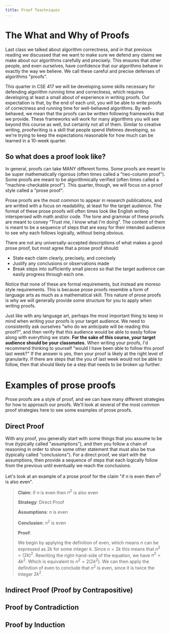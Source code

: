 ```yaml
---
title: Proof Teachniques
...
```


# The What and Why of Proofs

Last class we talked about algorithm correctness, and in that previous reading we discussed that we want to make sure we defend any claims we make about our algorithms carefully and precisely. This ensures that other people, and even ourselves, have confidence that our algorithms behave in exactly the way we believe. We call these careful and precise defenses of algorithms "proofs". 

This quarter in CSE 417 we will be developing some skills necessary for defending algorithm running time and correctness, which requires developing at least a small about of experience in writing proofs. Our expectation is that, by the end of each unit, you will be able to write proofs of correctness and running time for well-behaved algorithms. By well-behaved, we mean that the proofs can be written following frameworks that we provide. These frameworks will work for many algorithms you will see beyond this course as well, but certainly not all of them. Similar to creative writing, proofwriting is a skill that people spend lifetimes developing, so we're trying to keep the expectations reasonable for how much can be learned in a 10-week quarter.

## So what does a proof look like?

In general, proofs can take MANY different forms. Some proofs are meant to be super mathematically rigorous (often times called a "two-column proof"). Some proofs are meant to be algorithmically verified (often times called a "machine-checkable proof"). This quarter, though, we will focus on a proof style called a "prose proof". 

Prose proofs are the most common to appear in research publications, and are writted with a focus on readability, at least for the target audience. The format of these prose proofs will often times look like English writing interspersed with math and/or code. The tone and grammar of these proofs are meant to convey "Trust me, I know what I'm doing". The content of them is meant to be a sequence of steps that are easy for their intended audience to see why each follows logically, without being obvious. 

There are not any universally-accepted descriptions of what makes a good prose proof, but most agree that a prose proof should:

- State each claim clearly, precisely, and concisely
- Justify any conclusions or observations made
- Break steps into sufficiently small pieces so that the target audience can easily progress through each one.

Notice that none of these are formal requirements, but instead are moreso style requirements. This is because prose proofs resemble a form of language arts as much as a mathematical skill. This nature of prose proofs is why we will generally provide some structure for you to apply when writing proofs.

Just like with any language art, perhaps the most important thing to keep in mind when writing your proofs is your target audience. We need to consistently ask ourselves "who do we anticipate will be reading this proof?", and then verify that this audience would be able to easily follow along with everything we state. **For the sake of this course, your target audience should be your classmates.** When writing your proofs, I'd recommend thinking to yourself "would I have been able to follow this proof last week?" If the answer is yes, then your proof is likely at the right level of granularity. If there are steps that the you of last week would not be able to follow, then that should likely be a step that needs to be broken up further.

# Examples of prose proofs

Prose proofs are a style of proof, and we can have many different strategies for how to approach our proofs. We'll look at several of the most common proof strategies here to see some examples of prose proofs.

## Direct Proof

With any proof, you generally start with some things that you assume to be true (typically called "assumptions"), and then you follow a chain of reasoning in order to show some other statement that must also be true (typically called "conclusions"). For a direct proof, we start with the assumptions, then provide a sequence of steps that each logically follow from the previous until eventually we reach the conclusions.

Let's look at an example of a prose proof for the claim "if $n$ is even then $n^2$ is also even".

> **Claim**: if $n$ is even then $n^2$ is also even
>
> **Strategy**: Direct Proof
>
> **Assumptions**: $n$ is even
>
> **Conclusion**: $n^2$ is even
> 
> **Proof**:
>
> We begin by applying the definition of even, which means $n$ can be expressed as $2k$ for some integer $k$. Since $n=2k$ this means that $n^2 = (2k)^2$. Rewriting the right-hand-side of the equation, we have $n^2 = 4k^2$. Which is equivalent to $n^2 = 2(2k^2)$. We can then apply the definition of even to conclude that $n^2$ is even, since it is twice the integer $2k^2$.


## Indirect Proof (Proof by Contrapositive)

## Proof by Contradiction

## Proof by Induction
